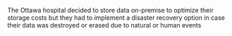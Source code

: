 The Ottawa hospital decided to store data on-premise to optimize
their storage costs but they had to implement a disaster recovery option in case their data was destroyed or erased due to natural or human events
